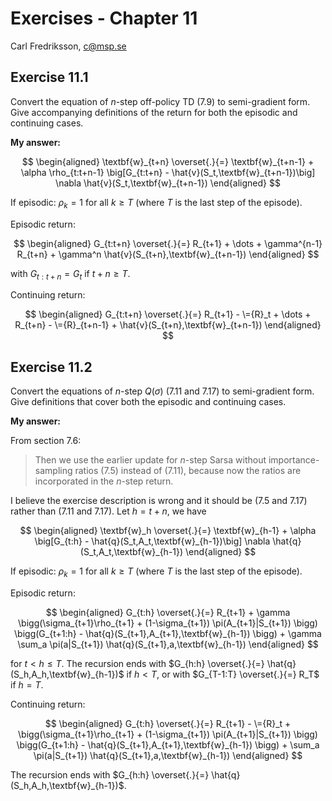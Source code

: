# Exercises - Chapter 11

Carl Fredriksson, c@msp.se

## Exercise 11.1

Convert the equation of $n$-step off-policy TD (7.9) to semi-gradient form. Give accompanying definitions of the return for both the episodic and continuing cases.

**My answer:**

$$
\begin{aligned}
\textbf{w}_{t+n} \overset{.}{=} \textbf{w}_{t+n-1} + \alpha \rho_{t:t+n-1} \big[G_{t:t+n} - \hat{v}(S_t,\textbf{w}_{t+n-1})\big] \nabla \hat{v}(S_t,\textbf{w}_{t+n-1})
\end{aligned}
$$

If episodic: $\rho_k = 1$ for all $k \geq T$ (where $T$ is the last step of the episode).

Episodic return:

$$
\begin{aligned}
G_{t:t+n} \overset{.}{=} R_{t+1} + \dots + \gamma^{n-1} R_{t+n} + \gamma^n \hat{v}(S_{t+n},\textbf{w}_{t+n-1})
\end{aligned}
$$

with $G_{t:t+n} = G_t$ if $t+n \geq T$.

Continuing return:

$$
\begin{aligned}
G_{t:t+n} \overset{.}{=} R_{t+1} - \={R}_t + \dots + R_{t+n} - \={R}_{t+n-1} + \hat{v}(S_{t+n},\textbf{w}_{t+n-1})
\end{aligned}
$$

## Exercise 11.2

Convert the equations of $n$-step $Q(\sigma)$ (7.11 and 7.17) to semi-gradient form. Give definitions that cover both the episodic and continuing cases.

**My answer:**

From section 7.6:

>Then we use the earlier update for $n$-step Sarsa without importance-sampling ratios (7.5) instead of (7.11), because now the ratios are incorporated in the $n$-step return.

I believe the exercise description is wrong and it should be (7.5 and 7.17) rather than (7.11 and 7.17). Let $h=t+n$, we have

$$
\begin{aligned}
\textbf{w}_h \overset{.}{=} \textbf{w}_{h-1} + \alpha \big[G_{t:h} - \hat{q}(S_t,A_t,\textbf{w}_{h-1})\big] \nabla \hat{q}(S_t,A_t,\textbf{w}_{h-1})
\end{aligned}
$$

If episodic: $\rho_k = 1$ for all $k \geq T$ (where $T$ is the last step of the episode).

Episodic return:

$$
\begin{aligned}
G_{t:h} \overset{.}{=} R_{t+1} + \gamma \bigg(\sigma_{t+1}\rho_{t+1} + (1-\sigma_{t+1}) \pi(A_{t+1}|S_{t+1}) \bigg) \bigg(G_{t+1:h} - \hat{q}(S_{t+1},A_{t+1},\textbf{w}_{h-1}) \bigg) + \gamma \sum_a \pi(a|S_{t+1}) \hat{q}(S_{t+1},a,\textbf{w}_{h-1})
\end{aligned}
$$

for $t < h \leq T$. The recursion ends with $G_{h:h} \overset{.}{=} \hat{q}(S_h,A_h,\textbf{w}_{h-1})$ if $h<T$, or with $G_{T-1:T} \overset{.}{=} R_T$ if $h=T$.

Continuing return:

$$
\begin{aligned}
G_{t:h} \overset{.}{=} R_{t+1} - \={R}_t + \bigg(\sigma_{t+1}\rho_{t+1} + (1-\sigma_{t+1}) \pi(A_{t+1}|S_{t+1}) \bigg) \bigg(G_{t+1:h} - \hat{q}(S_{t+1},A_{t+1},\textbf{w}_{h-1}) \bigg) + \sum_a \pi(a|S_{t+1}) \hat{q}(S_{t+1},a,\textbf{w}_{h-1})
\end{aligned}
$$

The recursion ends with $G_{h:h} \overset{.}{=} \hat{q}(S_h,A_h,\textbf{w}_{h-1})$.

